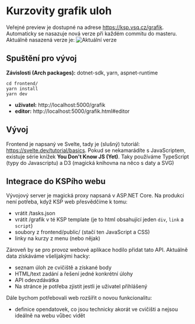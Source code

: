# Kurzovity grafik uloh

Veřejné preview je dostupné na adrese https://ksp.vsq.cz/grafik. Automaticky se nasazuje nová verze při každém commitu do masteru. Aktuálně nasazená verze je:
![Aktuální verze](https://ksp.vsq.cz/build/build_id.svg)

## Spuštění pro vývoj

**Závislosti (Arch packages):** dotnet-sdk, yarn, aspnet-runtime

```
cd frontend/
yarn install
yarn dev
```

* **uživatel:** http://localhost:5000/grafik
* **editor:** http://localhost:5000/grafik.html#editor

## Vývoj

Frontend je napsaný ve Svelte, tady je (slušný) tutoriál: https://svelte.dev/tutorial/basics.
Pokud se nekamarádíte s JavaScriptem, existuje série knížek **You Don't Know JS (Yet)**.
Taky používáme TypeScript (typy do Javascriptu) a D3 (magická knihovna na něco s daty a SVG)

## Integrace do KSPího webu

Vývojový server je magická proxy napsaná v ASP.NET Core. Na produkci není potřeba, když KSP web přesvědčíme k tomu:

* vrátit /tasks.json
* vrátit /grafik v té KSP template (je to html obsahující jeden `div`, `link` a `script`)
* soubory z frontend/public/ (stačí ten JavaScript a CSS)
* linky na kurzy z menu (nebo nějak)

Zároveň by se pro provoz webové aplikace hodilo přidat tato API. Aktuálně data získáváme všelijakými hacky:

* seznam úloh ze cvičiště a získané body
* HTML/text zadání a řešení jedné konkrétní úlohy
* API odevzdávátka
* Na stránce je potřeba zjistit jestli je uživatel přihlášený

Dále bychom potřebovali web rozšířit o novou funkcionalitu:

* definice opendatovek, co jsou technicky akorát ve cvičišti a nejsou ideálně na webu vůbec vidět
